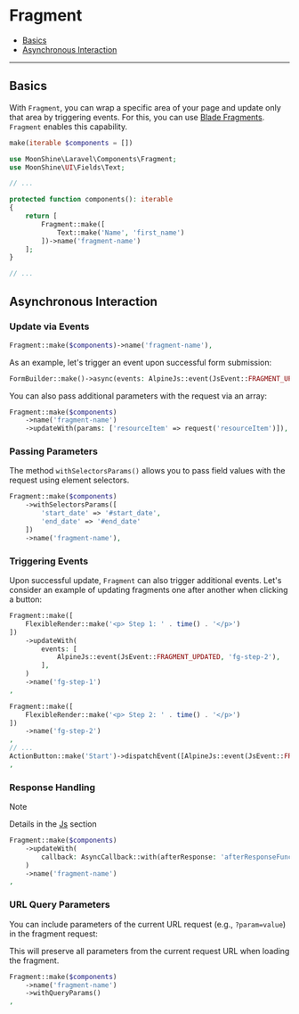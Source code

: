 # Fragment

- [Basics](#basics)
- [Asynchronous Interaction](#async)

---

<a name="basics"></a>
## Basics

With `Fragment`, you can wrap a specific area of your page and update only that area by triggering events. For this, you can use [Blade Fragments](https://laravel.com/docs/blade#rendering-blade-fragments). `Fragment` enables this capability.

```php
make(iterable $components = [])
```

```php
use MoonShine\Laravel\Components\Fragment;
use MoonShine\UI\Fields\Text;

// ...

protected function components(): iterable
{
    return [
        Fragment::make([
            Text::make('Name', 'first_name')
        ])->name('fragment-name')
    ];
}

// ...
```

<a name="async"></a>
## Asynchronous Interaction

### Update via Events

```php
Fragment::make($components)->name('fragment-name'),
```

As an example, let's trigger an event upon successful form submission:

```php
FormBuilder::make()->async(events: AlpineJs::event(JsEvent::FRAGMENT_UPDATED, 'fragment-name'))
```

You can also pass additional parameters with the request via an array:

```php
Fragment::make($components)
    ->name('fragment-name')
    ->updateWith(params: ['resourceItem' => request('resourceItem')]),
```

### Passing Parameters

The method `withSelectorsParams()` allows you to pass field values with the request using element selectors.

```php
Fragment::make($components)
    ->withSelectorsParams([
        'start_date' => '#start_date',
        'end_date' => '#end_date'
    ])
    ->name('fragment-name'),
```

### Triggering Events

Upon successful update, `Fragment` can also trigger additional events. Let's consider an example of updating fragments one after another when clicking a button:

```php
Fragment::make([
    FlexibleRender::make('<p> Step 1: ' . time() . '</p>')
])
    ->updateWith(
        events: [
            AlpineJs::event(JsEvent::FRAGMENT_UPDATED, 'fg-step-2'),
        ],
    )
    ->name('fg-step-1')
,

Fragment::make([
    FlexibleRender::make('<p> Step 2: ' . time() . '</p>')
])
    ->name('fg-step-2')
,
// ...
ActionButton::make('Start')->dispatchEvent([AlpineJs::event(JsEvent::FRAGMENT_UPDATED, 'fg-step-1')])
,
```

### Response Handling

> [!NOTE]
> Details in the [Js](/docs/{{version}}/frontend/js#response-calback) section

```php
Fragment::make($components)
    ->updateWith(
        callback: AsyncCallback::with(afterResponse: 'afterResponseFunction')
    )
    ->name('fragment-name')
,
```

### URL Query Parameters

You can include parameters of the current URL request (e.g., `?param=value`) in the fragment request:

This will preserve all parameters from the current request URL when loading the fragment.

```php
Fragment::make($components)
    ->name('fragment-name')
    ->withQueryParams()
,
```
